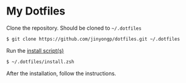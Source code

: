 # My Dotfiles

Clone the repository. Should be cloned to `~/.dotfiles`

```sh
$ git clone https://github.com/jinyongp/dotfiles.git ~/.dotfiles
```

Run the [install script(s)](install.zsh)

```sh
$ ~/.dotfiles/install.zsh
```

After the installation, follow the instructions.
